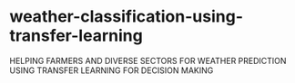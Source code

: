 # weather-classification-using-transfer-learning
HELPING FARMERS AND DIVERSE SECTORS FOR  WEATHER PREDICTION USING TRANSFER LEARNING FOR  DECISION MAKING
